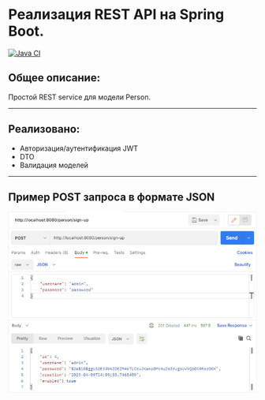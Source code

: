 ﻿# Реализация REST API на Spring Boot.

[![Java CI](https://github.com/PerpetuumEbner/job4j_auth/actions/workflows/maven.yml/badge.svg)](https://github.com/PerpetuumEbner/job4j_auth/actions/workflows/maven.yml)

## Общее описание:

Простой REST service для модели Person.

***

## Реализовано:
* Авторизация/аутентификация JWT
* DTO
* Валидация моделей

***

## Пример POST запроса в формате JSON

![1](img/1.png)